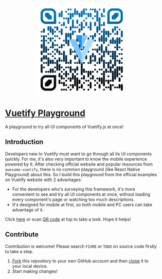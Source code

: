 <p align="center">
<img src="./public/qr-code.png" width="300">
</p>



# [Vuetify Playground](https://joouis.com/vuetify-playground/)

A playground to try all UI components of Vuetify.js at once!

## Introduction

Developers new to Vuetify must want to go through all its UI components quickly. For me, it's also very important to know the mobile experience powered by it. After checking official website and popular resources from `awesome-vuetify`, there is no common playground (like React Native Playground) about this. So I build this playground from the official examples on Vuetify website with 2 advantages:

- For the developers who's surveying this framework, it's more convenient to see and try all UI components at once, without loading every component's page or watching too much descriptions.
- It's designed for mobile at first, so both mobile and PC users can take advantage of it.

Click [here](https://joouis.com/vuetify-playground/) or scan [QR code](./public/qr-code.png) at top to take a look. Hope it helps!



## Contribute

Contribution is welcome! Please search `FIXME` or `TODO` on source code firstly to take a step.

1. [Fork](https://help.github.com/articles/fork-a-repo/) this repository to your own GitHub account and then [clone](https://help.github.com/articles/cloning-a-repository/) it to your local device.
2. Start making changes!